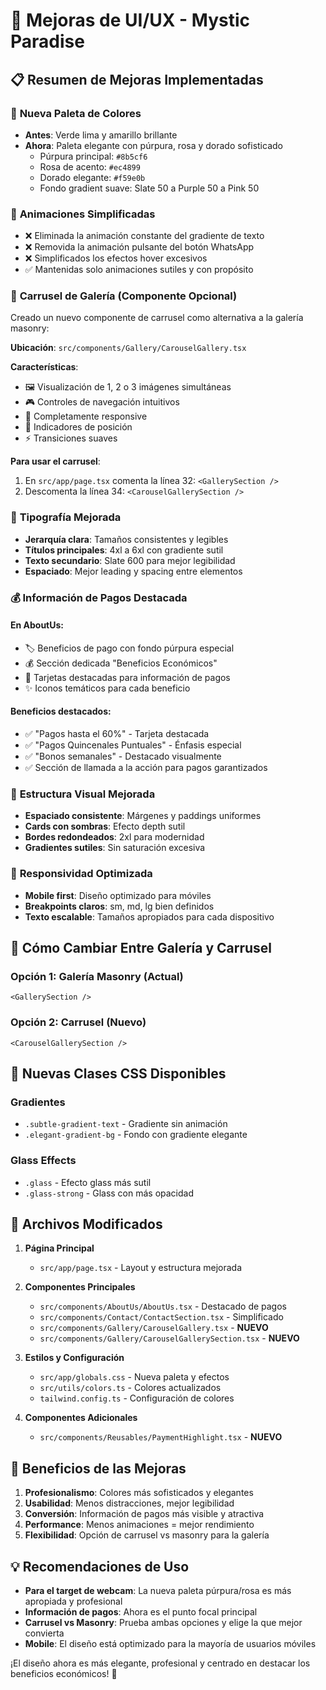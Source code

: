 # 🎨 Mejoras de UI/UX - Mystic Paradise

## 📋 Resumen de Mejoras Implementadas

### 🎨 **Nueva Paleta de Colores**

- **Antes**: Verde lima y amarillo brillante
- **Ahora**: Paleta elegante con púrpura, rosa y dorado sofisticado
  - Púrpura principal: `#8b5cf6`
  - Rosa de acento: `#ec4899`
  - Dorado elegante: `#f59e0b`
  - Fondo gradient suave: Slate 50 a Purple 50 a Pink 50

### 🚫 **Animaciones Simplificadas**

- ❌ Eliminada la animación constante del gradiente de texto
- ❌ Removida la animación pulsante del botón WhatsApp
- ❌ Simplificados los efectos hover excesivos
- ✅ Mantenidas solo animaciones sutiles y con propósito

### 📱 **Carrusel de Galería (Componente Opcional)**

Creado un nuevo componente de carrusel como alternativa a la galería masonry:

**Ubicación**: `src/components/Gallery/CarouselGallery.tsx`

**Características**:

- 🖼️ Visualización de 1, 2 o 3 imágenes simultáneas
- 🎮 Controles de navegación intuitivos
- 📱 Completamente responsive
- 🎯 Indicadores de posición
- ⚡ Transiciones suaves

**Para usar el carrusel**:

1. En `src/app/page.tsx` comenta la línea 32: `<GallerySection />`
2. Descomenta la línea 34: `<CarouselGallerySection />`

### 📝 **Tipografía Mejorada**

- **Jerarquía clara**: Tamaños consistentes y legibles
- **Títulos principales**: 4xl a 6xl con gradiente sutil
- **Texto secundario**: Slate 600 para mejor legibilidad
- **Espaciado**: Mejor leading y spacing entre elementos

### 💰 **Información de Pagos Destacada**

#### En AboutUs:

- 🏷️ Beneficios de pago con fondo púrpura especial
- 💰 Sección dedicada "Beneficios Económicos"
- 🎯 Tarjetas destacadas para información de pagos
- ✨ Iconos temáticos para cada beneficio

#### Beneficios destacados:

- ✅ "Pagos hasta el 60%" - Tarjeta destacada
- ✅ "Pagos Quincenales Puntuales" - Énfasis especial
- ✅ "Bonos semanales" - Destacado visualmente
- ✅ Sección de llamada a la acción para pagos garantizados

### 🎯 **Estructura Visual Mejorada**

- **Espaciado consistente**: Márgenes y paddings uniformes
- **Cards con sombras**: Efecto depth sutil
- **Bordes redondeados**: 2xl para modernidad
- **Gradientes sutiles**: Sin saturación excesiva

### 📱 **Responsividad Optimizada**

- **Mobile first**: Diseño optimizado para móviles
- **Breakpoints claros**: sm, md, lg bien definidos
- **Texto escalable**: Tamaños apropiados para cada dispositivo

## 🔄 **Cómo Cambiar Entre Galería y Carrusel**

### Opción 1: Galería Masonry (Actual)

```tsx
<GallerySection />
```

### Opción 2: Carrusel (Nuevo)

```tsx
<CarouselGallerySection />
```

## 🎨 **Nuevas Clases CSS Disponibles**

### Gradientes

- `.subtle-gradient-text` - Gradiente sin animación
- `.elegant-gradient-bg` - Fondo con gradiente elegante

### Glass Effects

- `.glass` - Efecto glass más sutil
- `.glass-strong` - Glass con más opacidad

## 📁 **Archivos Modificados**

1. **Página Principal**

   - `src/app/page.tsx` - Layout y estructura mejorada

2. **Componentes Principales**

   - `src/components/AboutUs/AboutUs.tsx` - Destacado de pagos
   - `src/components/Contact/ContactSection.tsx` - Simplificado
   - `src/components/Gallery/CarouselGallery.tsx` - **NUEVO**
   - `src/components/Gallery/CarouselGallerySection.tsx` - **NUEVO**

3. **Estilos y Configuración**

   - `src/app/globals.css` - Nueva paleta y efectos
   - `src/utils/colors.ts` - Colores actualizados
   - `tailwind.config.ts` - Configuración de colores

4. **Componentes Adicionales**
   - `src/components/Reusables/PaymentHighlight.tsx` - **NUEVO**

## 🚀 **Beneficios de las Mejoras**

1. **Profesionalismo**: Colores más sofisticados y elegantes
2. **Usabilidad**: Menos distracciones, mejor legibilidad
3. **Conversión**: Información de pagos más visible y atractiva
4. **Performance**: Menos animaciones = mejor rendimiento
5. **Flexibilidad**: Opción de carrusel vs masonry para la galería

## 💡 **Recomendaciones de Uso**

- **Para el target de webcam**: La nueva paleta púrpura/rosa es más apropiada y profesional
- **Información de pagos**: Ahora es el punto focal principal
- **Carrusel vs Masonry**: Prueba ambas opciones y elige la que mejor convierta
- **Mobile**: El diseño está optimizado para la mayoría de usuarios móviles

¡El diseño ahora es más elegante, profesional y centrado en destacar los beneficios económicos! 🎉
